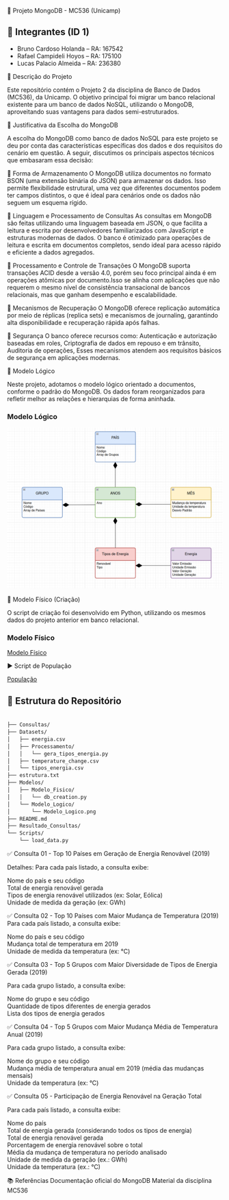 📁 Projeto MongoDB - MC536 (Unicamp)

## 👥 Integrantes (ID 1)

- Bruno Cardoso Holanda  – RA: 167542
- Rafael Campideli Hoyos – RA: 175100  
- Lucas Palacio Almeida  – RA: 236380


📌 Descrição do Projeto

Este repositório contém o Projeto 2 da disciplina de Banco de Dados (MC536), da Unicamp. O objetivo principal foi migrar um banco relacional existente para um banco de dados NoSQL, utilizando o MongoDB, aproveitando suas vantagens para dados semi-estruturados.

🧠 Justificativa da Escolha do MongoDB

A escolha do MongoDB como banco de dados NoSQL para este projeto se deu por conta das características específicas dos dados e dos requisitos do cenário em questão. A seguir, discutimos os principais aspectos técnicos que embasaram essa decisão:

🔹 Forma de Armazenamento
O MongoDB utiliza documentos no formato BSON (uma extensão binária do JSON) para armazenar os dados. Isso permite flexibilidade estrutural, uma vez que diferentes documentos podem ter campos distintos, o que é ideal para cenários onde os dados não seguem um esquema rígido.


🔹 Linguagem e Processamento de Consultas
    As consultas em MongoDB são feitas utilizando uma linguagem baseada em JSON, o que facilita a leitura e escrita por desenvolvedores familiarizados com JavaScript e estruturas modernas de dados. O banco é otimizado para operações de leitura e escrita em documentos completos, sendo ideal para acesso rápido e eficiente a dados agregados.


🔹 Processamento e Controle de Transações
    O MongoDB suporta transações ACID desde a versão 4.0, porém seu foco principal ainda é em operações atômicas por documento.Isso se alinha com aplicações que não requerem o mesmo nível de consistência transacional de bancos relacionais, mas que ganham desempenho e escalabilidade.
    

🔹 Mecanismos de Recuperação
    O MongoDB oferece replicação automática por meio de réplicas (replica sets) e mecanismos de journaling, garantindo alta disponibilidade e recuperação rápida após falhas.

    

🔹 Segurança
O banco oferece recursos como: Autenticação e autorização baseadas em roles, Criptografia de dados em repouso e em trânsito, Auditoria de operações, Esses mecanismos atendem aos requisitos básicos de segurança em aplicações modernas.


    
📄 Modelo Lógico

Neste projeto, adotamos o modelo lógico orientado a documentos, conforme o padrão do MongoDB. Os dados foram reorganizados para refletir melhor as relações e hierarquias de forma aninhada.

### Modelo Lógico

![Modelo Lógico](Modelos/Modelo_Logico/Modelo_Logico.png)

🧱 Modelo Físico (Criação)

O script de criação  foi desenvolvido em Python, utilizando os mesmos dados do projeto anterior em banco relacional.

### Modelo Físico

[Modelo Físico](https://github.com/Palacio-dev/Projeto-MongoDB/tree/main/Modelos/Modelo_Fisico)

▶️ Script de População

[População](https://github.com/Palacio-dev/Projeto-MongoDB/tree/main/Scripts)

## 📁 Estrutura do Repositório
``` bash

├── Consultas/
├── Datasets/
│   ├── energia.csv
│   ├── Processamento/
│   │   └── gera_tipos_energia.py
│   ├── temperature_change.csv
│   └── tipos_energia.csv
├── estrutura.txt
├── Modelos/
│   ├── Modelo_Fisico/
│   │   └── db_creation.py
│   └── Modelo_Logico/
│       └── Modelo_Logico.png
├── README.md
├── Resultado_Consultas/
└── Scripts/
    └── load_data.py
```


✅ Consulta 01 - Top 10 Países em Geração de Energia Renovável (2019)

Detalhes:
Para cada país listado, a consulta exibe: 

Nome do país e seu código  
Total de energia renovável gerada  
Tipos de energia renovável utilizados (ex: Solar, Eólica)  
Unidade de medida da geração (ex: GWh)  


✅ Consulta 02 - Top 10 Países com Maior Mudança de Temperatura (2019)  
Para cada país listado, a consulta exibe:  

Nome do país e seu código  
Mudança total de temperatura em 2019  
Unidade de medida da temperatura (ex: °C)

✅ Consulta 03 - Top 5 Grupos com Maior Diversidade de Tipos de Energia Gerada (2019)

Para cada grupo listado, a consulta exibe:

Nome do grupo e seu código    
Quantidade de tipos diferentes de energia gerados    
Lista dos tipos de energia gerados

✅ Consulta 04 - Top 5 Grupos com Maior Mudança Média de Temperatura Anual (2019)

Para cada grupo listado, a consulta exibe:

Nome do grupo e seu código    
Mudança média de temperatura anual em 2019 (média das mudanças mensais)    
Unidade da temperatura (ex: °C)


✅ Consulta 05 - Participação de Energia Renovável na Geração Total

Para cada país listado, a consulta exibe:

Nome do país  
Total de energia gerada (considerando todos os tipos de energia)  
Total de energia renovável gerada  
Porcentagem de energia renovável sobre o total  
Média da mudança de temperatura no período analisado  
Unidade de medida da geração (ex.: GWh)  
Unidade da temperatura (ex.: °C)  


📚 Referências
    Documentação oficial do MongoDB
    Material da disciplina MC536
    
    


